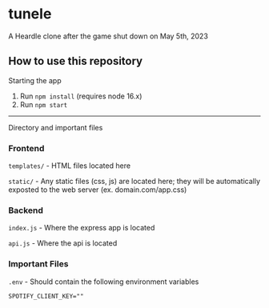# tunele

A Heardle clone after the game shut down on May 5th, 2023

## How to use this repository

Starting the app

1. Run `npm install` (requires node 16.x)
2. Run `npm start`

---

Directory and important files

### Frontend

`templates/` - HTML files located here

`static/` - Any static files (css, js) are located here; they will be automatically exposted to the web server (ex. domain.com/app.css)

### Backend

`index.js` - Where the express app is located

`api.js` - Where the api is located

### Important Files

`.env` - Should contain the following environment variables

```env
SPOTIFY_CLIENT_KEY=""
```

